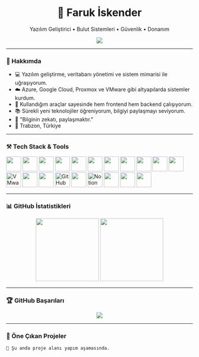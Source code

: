 <h1 align="center">🚀 Faruk İskender</h1>
<p align="center">Yazılım Geliştirici • Bulut Sistemleri • Güvenlik • Donanım</p>

<p align="center">
  <img src="https://readme-typing-svg.herokuapp.com?font=Fira+Code&duration=3000&pause=500&color=00F7FF&center=true&width=440&lines=Merhaba%2C+ben+Faruk+İskender!;C%23%2C+Python%2C+HTML+ile+kodlarım.;Cloud+ve+sunucu+altyapılarıyla+çalışırım.;Geliştirmeyi+ve+öğrenmeyi+seviyorum."/>
</p>

---

### 🧠 Hakkımda
- 💻 Yazılım geliştirme, veritabanı yönetimi ve sistem mimarisi ile uğraşıyorum.  
- ☁️ Azure, Google Cloud, Proxmox ve VMware gibi altyapılarda sistemler kurdum.  
- 🧰 Kullandığım araçlar sayesinde hem frontend hem backend çalışıyorum.  
- 📚 Sürekli yeni teknolojiler öğreniyorum, bilgiyi paylaşmayı seviyorum.  
- 🧠 "Bilginin zekatı, paylaşmaktır."  
- 📍 Trabzon, Türkiye

---

### ⚒️ Tech Stack & Tools
<p align="left">
  <!-- Kodlama -->
  <img src="https://cdn.jsdelivr.net/gh/devicons/devicon/icons/csharp/csharp-original.svg" width="40" />
  <img src="https://cdn.jsdelivr.net/gh/devicons/devicon/icons/python/python-original.svg" width="40" />
  <img src="https://cdn.jsdelivr.net/gh/devicons/devicon/icons/html5/html5-original.svg" width="40" />
  
  <!-- IDE -->
  <img src="https://cdn.jsdelivr.net/gh/devicons/devicon/icons/vscode/vscode-original.svg" width="40" />
  <img src="https://cdn.jsdelivr.net/gh/devicons/devicon/icons/visualstudio/visualstudio-plain.svg" width="40" />
  <img src="https://upload.wikimedia.org/wikipedia/commons/0/0f/Notepad%2B%2B_Logo.png" width="40" />
  
  <!-- DB -->
  <img src="https://cdn.jsdelivr.net/gh/devicons/devicon/icons/mysql/mysql-original.svg" width="40" />
  <img src="https://img.icons8.com/color/48/000000/microsoft-sql-server.png" width="40"/>
  
  <!-- Cloud -->
  <img src="https://cdn.jsdelivr.net/gh/devicons/devicon/icons/googlecloud/googlecloud-original.svg" width="40" />
  <img src="https://cdn.jsdelivr.net/gh/devicons/devicon/icons/azure/azure-original.svg" width="40" />
  <img src="https://cdn.jsdelivr.net/gh/devicons/devicon/icons/oracle/oracle-original.svg" width="40" />
  
  <!-- Sistem -->
  <img src="https://cdn-icons-png.flaticon.com/512/873/873120.png" width="40" title="VMware" />
  <img src="https://img.icons8.com/color/48/000000/linux.png" width="40"/>
  <img src="https://img.icons8.com/ios-filled/50/000000/windows10.png" width="40"/>
  
  <!-- Diğer -->
  <img src="https://cdn-icons-png.flaticon.com/512/25/25231.png" width="40" title="GitHub" />
  <img src="https://cdn.worldvectorlogo.com/logos/canva-1.svg" width="40" />
  <img src="https://avatars.githubusercontent.com/u/25720743?s=200&v=4" width="40" title="Notion" />
  <img src="https://upload.wikimedia.org/wikipedia/commons/e/e8/Tor-logo-2011-flat.svg" width="40" />
  <img src="https://upload.wikimedia.org/wikipedia/commons/4/4f/Gemini_Protocol_logo.svg" width="40" />
  <img src="https://upload.wikimedia.org/wikipedia/commons/thumb/8/8f/OpenAI_Logo.svg/512px-OpenAI_Logo.svg.png" width="40" />
</p>

---

### 📊 GitHub İstatistikleri

<p align="center">
  <img src="https://github-readme-stats.vercel.app/api?username=farukiskender&show_icons=true&theme=github_dark&locale=tr" height="170" />
  <img src="https://github-readme-stats.vercel.app/api/top-langs/?username=farukiskender&layout=compact&theme=github_dark&langs_count=10" height="170" />
</p>

---

### 🏆 GitHub Başarıları

<p align="center">
  <img src="https://github-profile-trophy.vercel.app/?username=farukiskender&theme=algolia&row=2&column=4" />
</p>

---

### 📂 Öne Çıkan Projeler

```markdown
🚧 Şu anda proje alanı yapım aşamasında.

